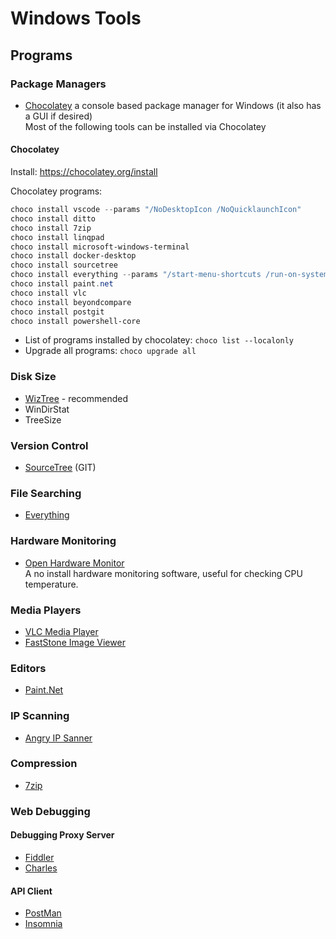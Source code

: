 # Windows Tools

## Programs

### Package Managers
 - [Chocolatey](https://chocolatey.org/)
   a console based package manager for Windows (it also has a GUI if desired)  
   Most of the following tools can be installed via Chocolatey

#### Chocolatey

Install: https://chocolatey.org/install

Chocolatey programs:

```powershell
choco install vscode --params "/NoDesktopIcon /NoQuicklaunchIcon"
choco install ditto
choco install 7zip
choco install linqpad
choco install microsoft-windows-terminal
choco install docker-desktop
choco install sourcetree
choco install everything --params "/start-menu-shortcuts /run-on-system-startup"
choco install paint.net
choco install vlc
choco install beyondcompare
choco install postgit
choco install powershell-core
```

- List of programs installed by chocolatey: `choco list --localonly` 
- Upgrade all programs: `choco upgrade all`

### Disk Size
 - [WizTree](https://antibody-software.com/web/software/software/wiztree-finds-the-files-and-folders-using-the-most-disk-space-on-your-hard-drive/) - recommended
 - WinDirStat
 - TreeSize

### Version Control
 - [SourceTree](https://www.sourcetreeapp.com/) (GIT)

### File Searching
 - [Everything](https://www.voidtools.com/)

### Hardware Monitoring
 - [Open Hardware Monitor](https://openhardwaremonitor.org/)  
   A no install hardware monitoring software, useful for checking CPU temperature.

### Media Players
 - [VLC Media Player](https://www.videolan.org/)
 - [FastStone Image Viewer](https://www.faststone.org/FSViewerDetail.htm)

### Editors
 - [Paint.Net](https://www.getpaint.net/)

### IP Scanning
 - [Angry IP Sanner](https://angryip.org)

### Compression
 - [7zip](https://www.7-zip.org/)

### Web Debugging


#### Debugging Proxy Server
 - [Fiddler](https://www.telerik.com/fiddler/fiddler-classic)
 - [Charles](https://www.charlesproxy.com)

#### API Client
 - [PostMan](https://www.postman.com)
 - [Insomnia](https://insomnia.rest)
